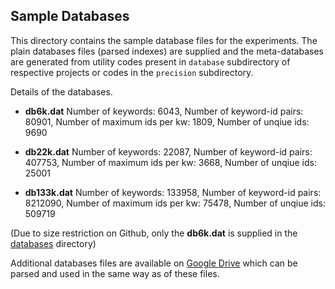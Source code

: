 ## Sample Databases

This directory contains the sample database files for the experiments. The plain databases files (parsed indexes) are supplied and the meta-databases are generated from utility codes present in `database` subdirectory of respective projects or codes in the `precision` subdirectory.

Details of the databases.

- __db6k.dat__ Number of keywords: 6043, Number of keyword-id pairs: 80901, Number of maximum ids per kw: 1809, Number of unqiue ids: 9690

- __db22k.dat__ Number of keywords: 22087, Number of keyword-id pairs: 407753, Number of maximum ids per kw: 3668, Number of unqiue ids: 25001

- __db133k.dat__ Number of keywords: 133958, Number of keyword-id pairs: 8212090, Number of maximum ids per kw: 75478, Number of unqiue ids:  509719

(Due to size restriction on Github, only the __db6k.dat__ is supplied in the [databases](./) directory)

Additional databases files are available on [Google Drive](https://drive.google.com/drive/folders/17GhworvnBDzI7gE4xp6qMjD8V7y3Nhuv?usp=sharing) which can be parsed and used in the same way as of these files.